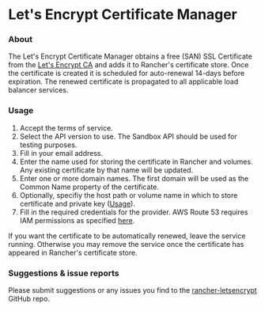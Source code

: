 # Let's Encrypt Certificate Manager
### About
The Let's Encrypt Certificate Manager obtains a free (SAN) SSL Certificate from the [Let's Encrypt CA](https://letsencrypt.org/) and adds it to Rancher's certificate store. Once the certificate is created it is scheduled for auto-renewal 14-days before expiration. The renewed certificate is propagated to all applicable load balancer services.
     
### Usage
 1. Accept the terms of service.
 2. Select the API version to use. The Sandbox API should be used for testing purposes.
 3. Fill in your email address.
 4. Enter the name used for storing the certificate in Rancher and volumes. Any existing certificate by that name will be updated.
 5. Enter one or more domain names. The first domain will be used as the Common Name property of the certificate.
 6. Optionally, specifiy the host path or volume name in which to store certificate and private key ([Usage](https://github.com/janeczku/rancher-letsencrypt#accessing-certificates-and-private-keys-from-other-services)).
 7. Fill in the required credentials for the provider. AWS Route 53 requires IAM permissions as specified [here](https://github.com/janeczku/rancher-letsencrypt#aws-route-53).

If you want the certificate to be automatically renewed, leave the service running. Otherwise you may remove the service once the certificate has appeared in Rancher's certificate store.
    
### Suggestions & issue reports
Please submit suggestions or any issues you find to the [rancher-letsencrypt](https://github.com/janeczku/rancher-letsencrypt) GitHub repo.